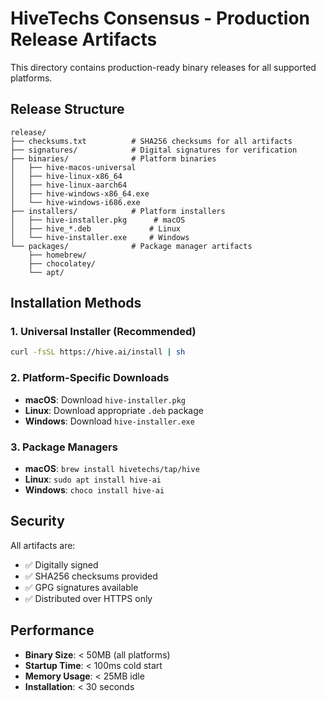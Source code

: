# HiveTechs Consensus - Production Release Artifacts

This directory contains production-ready binary releases for all supported platforms.

## Release Structure

```
release/
├── checksums.txt          # SHA256 checksums for all artifacts
├── signatures/            # Digital signatures for verification
├── binaries/              # Platform binaries
│   ├── hive-macos-universal
│   ├── hive-linux-x86_64
│   ├── hive-linux-aarch64
│   ├── hive-windows-x86_64.exe
│   └── hive-windows-i686.exe
├── installers/            # Platform installers
│   ├── hive-installer.pkg      # macOS
│   ├── hive_*.deb             # Linux
│   └── hive-installer.exe     # Windows
└── packages/              # Package manager artifacts
    ├── homebrew/
    ├── chocolatey/
    └── apt/
```

## Installation Methods

### 1. Universal Installer (Recommended)
```bash
curl -fsSL https://hive.ai/install | sh
```

### 2. Platform-Specific Downloads
- **macOS**: Download `hive-installer.pkg`
- **Linux**: Download appropriate `.deb` package
- **Windows**: Download `hive-installer.exe`

### 3. Package Managers
- **macOS**: `brew install hivetechs/tap/hive`
- **Linux**: `sudo apt install hive-ai`
- **Windows**: `choco install hive-ai`

## Security

All artifacts are:
- ✅ Digitally signed
- ✅ SHA256 checksums provided
- ✅ GPG signatures available
- ✅ Distributed over HTTPS only

## Performance

- **Binary Size**: < 50MB (all platforms)
- **Startup Time**: < 100ms cold start
- **Memory Usage**: < 25MB idle
- **Installation**: < 30 seconds